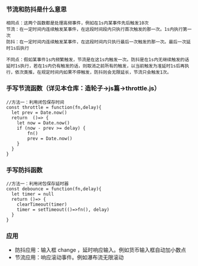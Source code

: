 ### 节流和防抖是什么意思  
```
相同点：这两个函数都是处理高频事件，例如在1s内某事件先后触发10次
节流：在一定时间内连续触发某事件，在这段时间段内只执行首次触发的那一次。1s内执行第一次
防抖：在一定时间内连续触发某事件，在这段时间内只执行最后一次触发的那一次。最后一次延时1s后执行 

不同点：假如某事件1s内频繁触发，节流是在这1s内触发一次。防抖是在1s内无继续触发的话延时1s执行，若在1s内仍有触发的话，则取消之前所有的触发，以当前触发为准延时1s后再执行，依次类推，在规定时间内如果不停触发，防抖则会无限延长，节流只会触发1次。
```

### 手写节流函数（详见本仓库：造轮子->js篇->throttle.js）  
```
//方法一：利用闭包保存时间
const throttle = function(fn,delay){
  let prev = Date.now()
  return  ()=> {
    let now = Date.now()
    if (now - prev >= delay) {
        fn()
        prev = Date.now()
    }  
  }
}
```

### 手写防抖函数  
```
//方法一：利用闭包保存延时器
const debounce = function(fn,delay){
  let timer = null
  return ()=> {
    clearTimeout(timer)
    timer = setTimeout(()=>fn(), delay)
  }
}
```

### 应用  
* 防抖应用：输入框 change ，延时响应输入。例如货币输入框自动加小数点  
* 节流应用：响应滚动事件。例如瀑布流无限滚动  